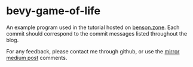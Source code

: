 # bevy-game-of-life

An example program used in the tutorial hosted on [benson.zone](https://blog.benson.zone/game-of-life/).
Each commit should correspond to the commit messages listed throughout the blog.

For any feedback, please contact me through github, or use the [mirror medium post](https://medium.com/@bryan.benson/rust-conways-game-of-life-in-bevy-ecs-c7f7e5322640) comments.

